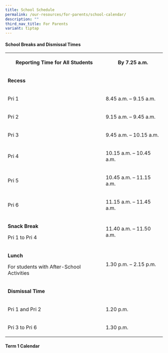 ```yaml
---
title: School Schedule
permalink: /our-resources/for-parents/school-calendar/
description: ""
third_nav_title: For Parents
variant: tiptap
---
```

<h4>School Breaks and Dismissal Times</h4>
<table style="minWidth: 50px">
<colgroup>
<col>
<col>
</colgroup>
<tbody>
<tr>
<th rowspan="1" colspan="1">
<p>Reporting Time for All Students</p>
</th>
<th rowspan="1" colspan="1">
<p>By 7.25 a.m.</p>
</th>
</tr>
<tr>
<td rowspan="1" colspan="1">
<p><strong>Recess</strong>
</p>
</td>
<td rowspan="1" colspan="1">
<p></p>
</td>
</tr>
<tr>
<td rowspan="1" colspan="1">
<p>Pri 1</p>
</td>
<td rowspan="1" colspan="1">
<p>8.45 a.m. – 9.15 a.m.</p>
</td>
</tr>
<tr>
<td rowspan="1" colspan="1">
<p>Pri 2</p>
</td>
<td rowspan="1" colspan="1">
<p>9.15 a.m. – 9.45 a.m.</p>
</td>
</tr>
<tr>
<td rowspan="1" colspan="1">
<p>Pri 3</p>
</td>
<td rowspan="1" colspan="1">
<p>9.45 a.m. – 10.15 a.m.</p>
</td>
</tr>
<tr>
<td rowspan="1" colspan="1">
<p>Pri 4</p>
</td>
<td rowspan="1" colspan="1">
<p>10.15 a.m. – 10.45 a.m.</p>
</td>
</tr>
<tr>
<td rowspan="1" colspan="1">
<p>Pri 5</p>
</td>
<td rowspan="1" colspan="1">
<p>10.45 a.m. – 11.15 a.m.</p>
</td>
</tr>
<tr>
<td rowspan="1" colspan="1">
<p>Pri 6</p>
</td>
<td rowspan="1" colspan="1">
<p>11.15 a.m. – 11.45 a.m.</p>
</td>
</tr>
<tr>
<td rowspan="1" colspan="1">
<p><strong>Snack Break</strong>
</p>
<p>Pri 1 to Pri 4</p>
</td>
<td rowspan="1" colspan="1">
<p>11.40 a.m. – 11.50 a.m.</p>
</td>
</tr>
<tr>
<td rowspan="1" colspan="1">
<p><strong>Lunch</strong>
</p>
<p>For students with After-School Activities</p>
</td>
<td rowspan="1" colspan="1">
<p>1.30 p.m. – 2.15 p.m.</p>
</td>
</tr>
<tr>
<td rowspan="1" colspan="1">
<p><strong>Dismissal Time</strong>
</p>
</td>
<td rowspan="1" colspan="1">
<p></p>
</td>
</tr>
<tr>
<td rowspan="1" colspan="1">
<p>Pri 1 and Pri 2</p>
</td>
<td rowspan="1" colspan="1">
<p>1.20 p.m.</p>
</td>
</tr>
<tr>
<td rowspan="1" colspan="1">
<p>Pri 3 to Pri 6</p>
</td>
<td rowspan="1" colspan="1">
<p>1.30 p.m.</p>
</td>
</tr>
</tbody>
</table>
<p></p>
<h4>Term 1 Calendar</h4>
<p></p>
<p></p>